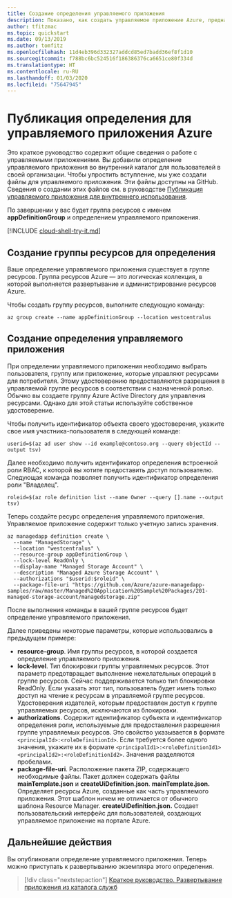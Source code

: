 ```yaml
---
title: Создание определения управляемого приложения
description: Показано, как создать управляемое приложение Azure, предназначенное для членов вашей организации.
author: tfitzmac
ms.topic: quickstart
ms.date: 09/13/2019
ms.author: tomfitz
ms.openlocfilehash: 11d4eb396d332327addcd85ed7badd36ef8f1d10
ms.sourcegitcommit: f788bc6bc524516f186386376ca6651ce80f334d
ms.translationtype: HT
ms.contentlocale: ru-RU
ms.lasthandoff: 01/03/2020
ms.locfileid: "75647945"
---
```

# <a name="publish-an-azure-managed-application-definition"></a>Публикация определения для управляемого приложения Azure

Это краткое руководство содержит общие сведения о работе с управляемыми приложениями. Вы добавили определение управляемого приложения во внутренний каталог для пользователей в своей организации. Чтобы упростить вступление, мы уже создали файлы для управляемого приложения. Эти файлы доступны на GitHub. Сведения о создании этих файлов см. в руководстве [Публикация управляемого приложения для внутреннего использования](publish-service-catalog-app.md).

По завершении у вас будет группа ресурсов с именем **appDefinitionGroup** и определением управляемого приложения.

[!INCLUDE [cloud-shell-try-it.md](../../../includes/cloud-shell-try-it.md)]

## <a name="create-a-resource-group-for-definition"></a>Создание группы ресурсов для определения

Ваше определение управляемого приложения существует в группе ресурсов. Группа ресурсов Azure — это логическая коллекция, в которой выполняется развертывание и администрирование ресурсов Azure.

Чтобы создать группу ресурсов, выполните следующую команду:

```azurecli-interactive
az group create --name appDefinitionGroup --location westcentralus
```

## <a name="create-the-managed-application-definition"></a>Создание определения управляемого приложения

При определении управляемого приложения необходимо выбрать пользователя, группу или приложение, которые управляют ресурсами для потребителя. Этому удостоверению предоставляются разрешения в управляемой группе ресурсов в соответствии с назначенной ролью. Обычно вы создаете группу Azure Active Directory для управления ресурсами. Однако для этой статьи используйте собственное удостоверение.

Чтобы получить идентификатор объекта своего удостоверения, укажите свое имя участника-пользователя в следующей команде:

```azurecli-interactive
userid=$(az ad user show --id example@contoso.org --query objectId --output tsv)
```

Далее необходимо получить идентификатор определения встроенной роли RBAC, к которой вы хотите предоставить доступ пользователю. Следующая команда позволяет получить идентификатор определения роли "Владелец".

```azurecli-interactive
roleid=$(az role definition list --name Owner --query [].name --output tsv)
```

Теперь создайте ресурс определения управляемого приложения. Управляемое приложение содержит только учетную запись хранения.

```azurecli-interactive
az managedapp definition create \
  --name "ManagedStorage" \
  --location "westcentralus" \
  --resource-group appDefinitionGroup \
  --lock-level ReadOnly \
  --display-name "Managed Storage Account" \
  --description "Managed Azure Storage Account" \
  --authorizations "$userid:$roleid" \
  --package-file-uri "https://github.com/Azure/azure-managedapp-samples/raw/master/Managed%20Application%20Sample%20Packages/201-managed-storage-account/managedstorage.zip"
```

После выполнения команды в вашей группе ресурсов будет определение управляемого приложения. 

Далее приведены некоторые параметры, которые использовались в предыдущем примере:

* **resource-group**. Имя группы ресурсов, в которой создается определение управляемого приложения.
* **lock-level**. Тип блокировки группы управляемых ресурсов. Этот параметр предотвращает выполнение нежелательных операций в группе ресурсов. Сейчас поддерживается только тип блокировки ReadOnly. Если указать этот тип, пользователь будет иметь только доступ на чтение к ресурсам в управляемой группе ресурсов. Удостоверения издателей, которым предоставлен доступ к группе управляемых ресурсов, исключаются из блокировки.
* **authorizations**. Содержит идентификатор субъекта и идентификатор определения роли, используемые для предоставления разрешения группе управляемых ресурсов. Это свойство указывается в формате `<principalId>:<roleDefinitionId>`. Если требуется более одного значения, укажите их в формате `<principalId1>:<roleDefinitionId1> <principalId2>:<roleDefinitionId2>`. Значения разделяются пробелами.
* **package-file-uri**. Расположение пакета ZIP, содержащего необходимые файлы. Пакет должен содержать файлы **mainTemplate.json** и **createUiDefinition.json**. **mainTemplate.json.** Определяет ресурсы Azure, созданные как часть управляемого приложения. Этот шаблон ничем не отличается от обычного шаблона Resource Manager. **createUiDefinition.json.** Создает пользовательский интерфейс для пользователей, создающих управляемое приложение на портале Azure.

## <a name="next-steps"></a>Дальнейшие действия

Вы опубликовали определение управляемого приложения. Теперь можно приступать к развертыванию экземпляра этого определения.

> [!div class="nextstepaction"]
> [Краткое руководство. Развертывание приложения из каталога служб](deploy-service-catalog-quickstart.md)